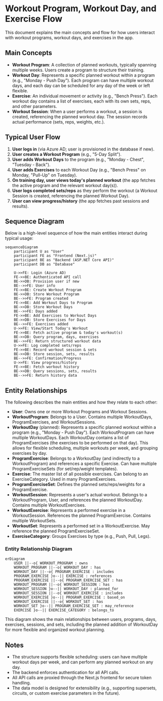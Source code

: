 # Workout Program, Workout Day, and Exercise Flow

This document explains the main concepts and flow for how users interact with workout programs, workout days, and exercises in the app.

## Main Concepts

- **Workout Program**: A collection of planned workouts, typically spanning multiple weeks. Users create a program to structure their training.
- **Workout Day**: Represents a specific planned workout within a program (e.g., "Monday - Push Day"). Each program can have multiple workout days, and each day can be scheduled for any day of the week or left flexible.
- **Exercise**: An individual movement or activity (e.g., "Bench Press"). Each workout day contains a list of exercises, each with its own sets, reps, and other parameters.
- **Workout Session**: When a user performs a workout, a session is created, referencing the planned workout day. The session records actual performance (sets, reps, weights, etc.).

## Typical User Flow

1. **User logs in** (via Azure AD; user is provisioned in the database if new).
2. **User creates a Workout Program** (e.g., "5-Day Split").
3. **User adds Workout Days** to the program (e.g., "Monday - Chest", "Tuesday - Back").
4. **User adds Exercises** to each Workout Day (e.g., "Bench Press" on Monday, "Pull-Up" on Tuesday).
5. **On training day, user views today's planned workout** (the app fetches the active program and the relevant workout day(s)).
6. **User logs completed sets/reps** as they perform the workout (a Workout Session is created, referencing the planned Workout Day).
7. **User can view progress/history** (the app fetches past sessions and results).

## Sequence Diagram

Below is a high-level sequence of how the main entities interact during typical usage:

```mermaid
sequenceDiagram
    participant U as "User"
    participant FE as "Frontend (Next.js)"
    participant BE as "Backend (ASP.NET Core API)"
    participant DB as "Database"

    U->>FE: Login (Azure AD)
    FE->>BE: Authenticated API call
    BE->>DB: Provision user if new
    BE-->>FE: User info
    FE->>BE: Create Workout Program
    BE->>DB: Store Workout Program
    BE-->>FE: Program created
    FE->>BE: Add Workout Days to Program
    BE->>DB: Store Workout Days
    BE-->>FE: Days added
    FE->>BE: Add Exercises to Workout Days
    BE->>DB: Store Exercises for Days
    BE-->>FE: Exercises added
    U->>FE: View/Start Today's Workout
    FE->>BE: Fetch active program & today's workout(s)
    BE->>DB: Query program, days, exercises
    BE-->>FE: Return structured workout data
    U->>FE: Log completed sets/reps
    FE->>BE: Record workout session & sets
    BE->>DB: Store session, sets, results
    BE-->>FE: Confirmation/Progress
    U->>FE: View progress/history
    FE->>BE: Fetch workout history
    BE->>DB: Query sessions, sets, results
    BE-->>FE: Return history data
```

## Entity Relationships

The following describes the main entities and how they relate to each other:

- **User**: Owns one or more Workout Programs and Workout Sessions.
- **WorkoutProgram**: Belongs to a User. Contains multiple WorkoutDays, ProgramExercises, and WorkoutSessions.
- **WorkoutDay** (planned): Represents a specific planned workout within a program (e.g., "Monday - Push Day"). Each WorkoutProgram can have multiple WorkoutDays. Each WorkoutDay contains a list of ProgramExercises (the exercises to be performed on that day). This allows for flexible scheduling, multiple workouts per week, and grouping exercises by day.
- **ProgramExercise**: Belongs to a WorkoutDay (and indirectly to a WorkoutProgram) and references a specific Exercise. Can have multiple ProgramExerciseSets (for set/rep/weight templates).
- **Exercise**: The master list of all possible exercises. Can belong to an ExerciseCategory. Used in many ProgramExercises.
- **ProgramExerciseSet**: Defines the planned sets/reps/weights for a ProgramExercise.
- **WorkoutSession**: Represents a user's actual workout. Belongs to a WorkoutProgram, User, and references the planned WorkoutDay. Contains multiple WorkoutExercises.
- **WorkoutExercise**: Represents a performed exercise in a WorkoutSession. References the planned ProgramExercise. Contains multiple WorkoutSets.
- **WorkoutSet**: Represents a performed set in a WorkoutExercise. May reference the planned ProgramExerciseSet.
- **ExerciseCategory**: Groups Exercises by type (e.g., Push, Pull, Legs).

### Entity Relationship Diagram

```mermaid
erDiagram
    USER ||--o{ WORKOUT_PROGRAM : owns
    WORKOUT_PROGRAM ||--o{ WORKOUT_DAY : has
    WORKOUT_DAY ||--o{ PROGRAM_EXERCISE : includes
    PROGRAM_EXERCISE }o--|| EXERCISE : references
    PROGRAM_EXERCISE ||--o{ PROGRAM_EXERCISE_SET : has
    WORKOUT_PROGRAM ||--o{ WORKOUT_SESSION : has
    WORKOUT_SESSION }o--|| WORKOUT_DAY : planned_for
    WORKOUT_SESSION ||--o{ WORKOUT_EXERCISE : includes
    WORKOUT_EXERCISE }o--|| PROGRAM_EXERCISE : based_on
    WORKOUT_EXERCISE ||--o{ WORKOUT_SET : has
    WORKOUT_SET }o--|| PROGRAM_EXERCISE_SET : may_reference
    EXERCISE }o--|| EXERCISE_CATEGORY : belongs_to
```

This diagram shows the main relationships between users, programs, days, exercises, sessions, and sets, including the planned addition of WorkoutDay for more flexible and organized workout planning.

## Notes
- The structure supports flexible scheduling: users can have multiple workout days per week, and can perform any planned workout on any day.
- The backend enforces authentication for all API calls.
- All API calls are proxied through the Next.js frontend for secure token handling.
- The data model is designed for extensibility (e.g., supporting supersets, circuits, or custom exercise parameters in the future). 